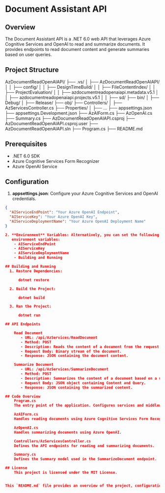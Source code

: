 # Document Assistant API

## Overview

The Document Assistant API is a .NET 6.0 web API that leverages Azure Cognitive Services and OpenAI to read and summarize documents. It provides endpoints to read document content and generate summaries based on user queries.

## Project Structure
AzDocumentReadOpenAIAPI/
├── .vs/ 
│   ├── AzDocumentReadOpenAIAPI/
│   │   ├── config/
│   │   ├── DesignTimeBuild/
│   │   ├── FileContentIndex/
│   │   ├── ProjectEvaluation/
│   │   ├── azdocumentreadopenaiapi.metadata.v5.1
│   │   ├── azdocumentreadopenaiapi.projects.v5.1
│   │   ├── sd/
├── bin/
│   ├── Debug/
│   ├── Release/
├── obj/
├── Controllers/
│   ├── AzServicesController.cs
├── Properties/
│   ├── ...
├── appsettings.json
├── appsettings.Development.json
├── AzAIForm.cs
├── AzOpenAI.cs
├── Summary.cs
├── AzDocumentReadOpenAIAPI.csproj
├── AzDocumentReadOpenAIAPI.csproj.user
├── AzDocumentReadOpenAIAPI.sln
├── Program.cs
├── README.md


## Prerequisites

- .NET 6.0 SDK
- Azure Cognitive Services Form Recognizer
- Azure OpenAI Service

## Configuration

1. **appsettings.json**: Configure your Azure Cognitive Services and OpenAI credentials.

```json
{
  "AIServiceEndPoint": "Your Azure OpenAI Endpoint",
  "AIServiceKey": "Your Azure OpenAI Key",
  "AIServiceDeploymentName": "Your Azure OpenAI Deployment Name"
}

2. **Environment** Variables: Alternatively, you can set the following
   environment variables:
    - AIServiceEndPoint
    - AIServiceKey
    - AIServiceDeploymentName
    - Building and Running

## Building and Running
  1. Restore Dependencies:

      dotnet restore

  2. Build the Project:

      dotnet build

  3. Run the Project:

      dotnet run

## API Endpoints

    Read Document
       - URL: /api/AzServices/ReadDocument
       - Method: POST
       - Description: Reads the content of a document from the request body.
       - Request Body: Binary stream of the document.
       - Response: JSON containing the document content.

    Summarize Document
       - URL: /api/AzServices/SummarizeDocument
       - Method: POST
       - Description: Summarizes the content of a document based on a user's query.
       - Request Body: JSON object containing Content and Query.
       - Response: JSON containing the summarized content.

## Code Overview
    Program.cs
    The entry point of the application. Configures services and middleware.

    AzAIForm.cs
    Handles reading documents using Azure Cognitive Services Form Recognizer.

    AzOpenAI.cs
    Handles summarizing documents using Azure OpenAI.

    Controllers/AzServicesController.cs
    Defines the API endpoints for reading and summarizing documents.

    Summary.cs
    Defines the Summary model used in the SummarizeDocument endpoint.

## License
    This project is licensed under the MIT License.


This `README.md` file provides an overview of the project, configuration instructions, build and run steps, API endpoint details, example usage, and a brief code overview. Adjust the content as needed to fit your specific project requirements.